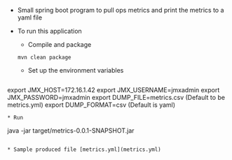 * Small spring boot program to pull ops metrics and print the metrics to a yaml file

* To run this application

  * Compile and package
  ```
  mvn clean package
  ```
  * Set up the environment variables
  ```
export JMX_HOST=172.16.1.42
export JMX_USERNAME=jmxadmin
export JMX_PASSWORD=jmxadmin
export DUMP_FILE=metrics.csv (Default to be metrics.yml)
export DUMP_FORMAT=csv (Default is yaml)
  ```
  * Run
  ```
  java -jar target/metrics-0.0.1-SNAPSHOT.jar
  ```

* Sample produced file [metrics.yml](metrics.yml)
